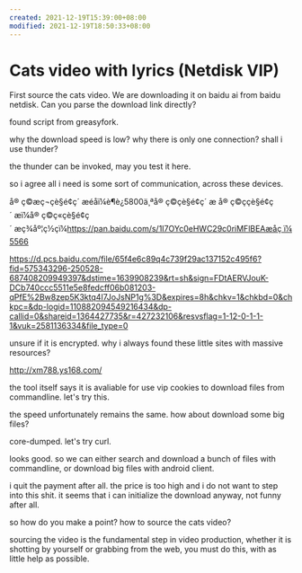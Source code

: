 ```yaml
---
created: 2021-12-19T15:39:00+08:00
modified: 2021-12-19T18:50:33+08:00
---
```


# Cats video with lyrics (Netdisk VIP)

First source the cats video. We are downloading it on baidu ai from baidu netdisk.
Can you parse the download link directly?

found script from greasyfork.

why the download speed is low? why there is only one connection? shall i use thunder?

the thunder can be invoked, may you test it here.

so i agree all i need is some sort of communication, across these devices.

å® ç©æç¬ç­è§é¢ç´ æéåï¼è¶è¿5800ä¸ªå® ç©ç­è§é¢ç´ æ
å® ç©çç­è§é¢ç´ æï¼å® ç©ç«ç­è§é¢ç´ æç¾åº¦ç½çï¼https://pan.baidu.com/s/1I7OYc0eHWC29c0riMFlBEAæåç ï¼5566

https://d.pcs.baidu.com/file/65f4e6c89q4c739f29ac137152c495f6?fid=575343296-250528-687408209949397&dstime=1639908239&rt=sh&sign=FDtAERVJouK-DCb740ccc5511e5e8fedcff06b081203-qPfE%2Bw8zep5K3ktq4I7JoJsNP1g%3D&expires=8h&chkv=1&chkbd=0&chkpc=&dp-logid=110882094549216434&dp-callid=0&shareid=1364427735&r=427232106&resvsflag=1-12-0-1-1-1&vuk=2581136334&file_type=0

unsure if it is encrypted. why i always found these little sites with massive resources? 

http://xm788.ys168.com/

the tool itself says it is avaliable for use vip cookies to download files from commandline. let's try this.

the speed unfortunately remains the same. how about download some big files?

core-dumped. let's try curl.

looks good. so we can either search and download a bunch of files with commandline, or download big files with android client.

i quit the payment after all. the price is too high and i do not want to step into this shit. it seems that i can initialize the download anyway, not funny after all.

so how do you make a point? how to source the cats video?

sourcing the video is the fundamental step in video production, whether it is shotting by yourself or grabbing from the web, you must do this, with as little help as possible.
